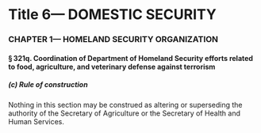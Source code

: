 
# Title 6— DOMESTIC SECURITY
### CHAPTER 1— HOMELAND SECURITY ORGANIZATION
#### § 321q. Coordination of Department of Homeland Security efforts related to food, agriculture, and veterinary defense against terrorism
##### (c) Rule of construction

Nothing in this section may be construed as altering or superseding the authority of the Secretary of Agriculture or the Secretary of Health and Human Services.
